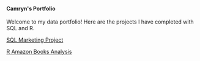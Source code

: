 #### Camryn's Portfolio

Welcome to my data portfolio! Here are the projects I have completed with SQL and R.

[SQL Marketing Project](https://github.com/camrynbackes/data-analysis-portfolio/blob/main/sql-marketing-project.md)

[R Amazon Books Analysis](https://www.kaggle.com/code/camrynbackes/top-50-amazon-books-analysis)
